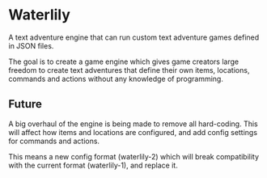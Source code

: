 # Waterlily

A text adventure engine that can run custom text adventure games defined in JSON files.

The goal is to create a game engine which gives game creators large freedom to create text adventures that define their own items, locations, commands and actions without any knowledge of programming.
## Future

A big overhaul of the engine is being made to remove all hard-coding. 
This will affect how items and locations are configured, and add config settings for commands and actions.  
  
This means a new config format (waterlily-2) which will break compatibility with the current format (waterlily-1), and replace it.
